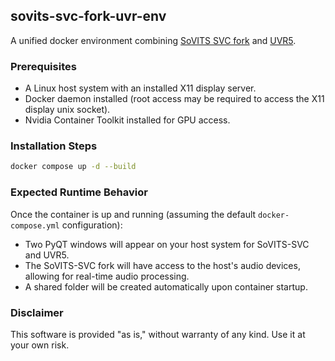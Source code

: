 ## sovits-svc-fork-uvr-env

A unified docker environment combining [SoVITS SVC fork](https://github.com/voicepaw/so-vits-svc-fork) and [UVR5](https://github.com/Anjok07/ultimatevocalremovergui).


### Prerequisites

- A Linux host system with an installed X11 display server.
- Docker daemon installed (root access may be required to access the X11 display unix socket).
- Nvidia Container Toolkit installed for GPU access.


### Installation Steps

```bash
docker compose up -d --build
```


### Expected Runtime Behavior

Once the container is up and running (assuming the default `docker-compose.yml` configuration):

- Two PyQT windows will appear on your host system for SoVITS-SVC and UVR5.
- The SoVITS-SVC fork will have access to the host's audio devices, allowing for real-time audio processing.
- A shared folder will be created automatically upon container startup.


### Disclaimer

This software is provided "as is," without warranty of any kind. Use it at your own risk.

